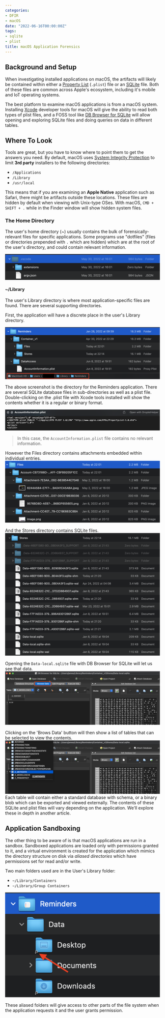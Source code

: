 ```yaml
---
categories:
- DFIR
- macOS
date: "2022-06-16T00:00:00Z"
tags:
- sqlite
- plist
title: macOS Application Forensics
---
```


## Background and Setup
When investigating installed applications on macOS, the artifacts will likely be contained within either a [Property List](https://en.wikipedia.org/wiki/Property_list)  (`.plist`) file or an [SQLite](https://www.sqlite.org/index.html) file. Both of these files are common across Apple's ecosystem, including it's mobile and IoT operating systems. 

The best platform to examine macOS applications is from a macOS system. Installing [Xcode](https://developer.apple.com/xcode/resources/) developer tools for macOS will give the ability to read both types of plist files, and a FOSS tool like [DB Browser for SQLite](https://sqlitebrowser.org/dl/) will allow opening and exploring SQLite files and doing queries on data in different tables.

## Where To Look
Tools are great, but you have to know where to point them to get the answers you need. By default, macOS uses [System Integrity Protection](https://support.apple.com/en-us/HT204899) to limit **3rd party** installers to the following directories:

- `/Applications`
-  `/Library`
-  `/usr/local`

This means that if you are examining an **Apple Native** application such as Safari, there might be artifacts outside these locations. These files are hidden by default when viewing with Unix-type OSes. With macOS, `CMD + SHIFT + .` while in the Finder window will show hidden system files.

### The Home Directory
The user's home directory (~) usually contains the bulk of forensically-relevant files for specific applications. Some programs use "dotfiles" (files or directories prepended with `.` which are hidden) which are at the root of the user's directory, and could contain relevant information.

![Hidden folder for Visual Studio Code](/assets/images/Pasted%20image%2020220613212422.png)

#### ~/Library
The user's Library directory is where most application-specific files are found. There are several supporting directories.

First, the application will have a discrete place in the user's Library directory.

![](/static/assets/images/Pasted%20image%2020220613222840.png)

The above screenshot is the directory for the Reminders application. There are several SQLite database files in sub-directories as well as a plist file. Double-clicking on the .plist file with Xcode tools installed will show the contents whether it is a regular or binary format. 

![](/assets/images/Pasted%20image%2020220613223534.png)
> In this case, the `AccountInformation.plist` file contains no relevant information.

However the Files directory contains attachments embedded within individual entries.
![](/assets/images/Pasted%20image%2020220613223734.png)

And the Stores directory contains SQLite files.
![](/assets/images/Pasted%20image%2020220613221659.png)

Opening the `Data-local.sqlite` file with DB Browser for SQLite will let us see that data. 
![](/assets/images/Screen%20Shot%202022-06-16%20at%2012.03.32.png)

Clicking on the 'Brows Data' button will then show a list of tables that can be selected to view the contents.
![](/assets/images/Screen%20Shot%202022-06-16%20at%2012.03.03.png)
Each table will contain either a standard database with schema, or a binary blob which can be exported and viewed externally. The contents of these SQLite and plist files will vary depending on the application. We'll explore these in depth in another article.

## Application Sandboxing
The other thing to be aware of is that macOS applications are run in a sandbox. Sandboxed applications are loaded only with permissions granted to it, and a virtual environment is created for the application which mimics the directory structure on disk via *aliased directories* which have permissions set for read and/or write.

Two main folders used are in the User's Library folder:
- `~/Library/Containers`
- `~/Library/Group Containers`

![](/assets/images/Pasted%20image%2020220616122159.png)

These aliased folders will give access to other parts of the file system when the application requests it and the user grants permission. 